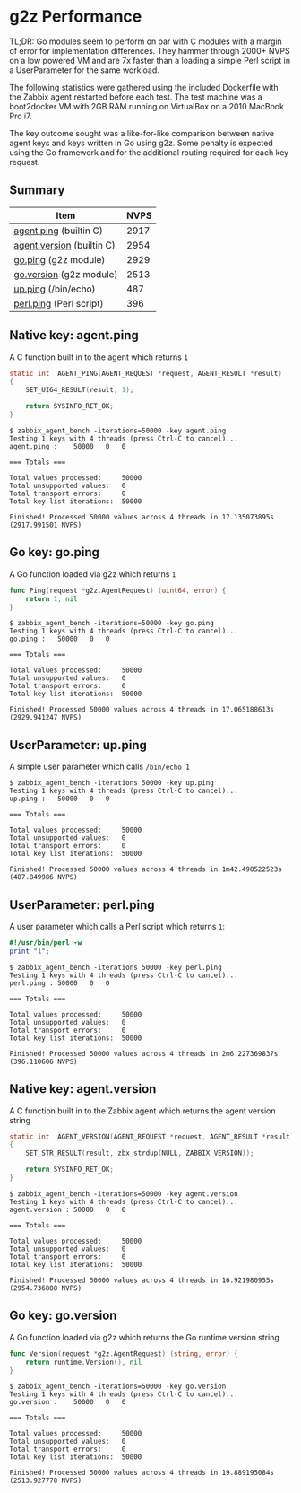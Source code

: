 # g2z Performance

TL;DR: Go modules seem to perform on par with C modules with a margin of error
for implementation differences. They hammer through 2000+ NVPS on a low powered
VM and are 7x faster than a loading a simple Perl script in a UserParameter for
the same workload.

The following statistics were gathered using the included Dockerfile with the
Zabbix agent restarted before each test. The test machine was a boot2docker VM
with 2GB RAM running on VirtualBox on a 2010 MacBook Pro i7.

The key outcome sought was a like-for-like comparison between native agent keys
and keys written in Go using g2z. Some penalty is expected using the Go
framework and for the additional routing required for each key request.


## Summary

Item                                                  | NVPS
------------------------------------------------------|-----
[agent.ping](#native-key-agentping) (builtin C)       | 2917
[agent.version](#native-key-agentversion) (builtin C) | 2954
[go.ping](#go-key-goping) (g2z module)                | 2929
[go.version](#go-key-goversion) (g2z module)          | 2513
[up.ping](#userparameter-upping) (/bin/echo)          | 487
[perl.ping](#userparameter-perlping) (Perl script)    | 396


## Native key: agent.ping

A C function built in to the agent which returns `1`

```c
static int	AGENT_PING(AGENT_REQUEST *request, AGENT_RESULT *result)
{
	SET_UI64_RESULT(result, 1);

	return SYSINFO_RET_OK;
}
```

	$ zabbix_agent_bench -iterations=50000 -key agent.ping
	Testing 1 keys with 4 threads (press Ctrl-C to cancel)...
	agent.ping :	50000	0	0

	=== Totals ===

	Total values processed:		50000
	Total unsupported values:	0
	Total transport errors:		0
	Total key list iterations:	50000

	Finished! Processed 50000 values across 4 threads in 17.135073895s (2917.991501 NVPS)


## Go key: go.ping

A Go function loaded via g2z which returns `1`

```go
func Ping(request *g2z.AgentRequest) (uint64, error) {
	return 1, nil
}
```

	$ zabbix_agent_bench -iterations=50000 -key go.ping
	Testing 1 keys with 4 threads (press Ctrl-C to cancel)...
	go.ping :	50000	0	0

	=== Totals ===

	Total values processed:		50000
	Total unsupported values:	0
	Total transport errors:		0
	Total key list iterations:	50000

	Finished! Processed 50000 values across 4 threads in 17.065188613s (2929.941247 NVPS)


## UserParameter: up.ping

A simple user parameter which calls `/bin/echo 1`

	$ zabbix_agent_bench -iterations 50000 -key up.ping
	Testing 1 keys with 4 threads (press Ctrl-C to cancel)...
	up.ping :	50000	0	0

	=== Totals ===

	Total values processed:		50000
	Total unsupported values:	0
	Total transport errors:		0
	Total key list iterations:	50000

	Finished! Processed 50000 values across 4 threads in 1m42.490522523s (487.849986 NVPS)


## UserParameter: perl.ping

A user parameter which calls a Perl script which returns `1`:

```perl
#!/usr/bin/perl -w
print "1";
```

	$ zabbix_agent_bench -iterations 50000 -key perl.ping
	Testing 1 keys with 4 threads (press Ctrl-C to cancel)...
	perl.ping :	50000	0	0

	=== Totals ===

	Total values processed:		50000
	Total unsupported values:	0
	Total transport errors:		0
	Total key list iterations:	50000

	Finished! Processed 50000 values across 4 threads in 2m6.227369837s (396.110606 NVPS)


## Native key: agent.version

A C function built in to the Zabbix agent which returns the agent version string

```c
static int	AGENT_VERSION(AGENT_REQUEST *request, AGENT_RESULT *result)
{
	SET_STR_RESULT(result, zbx_strdup(NULL, ZABBIX_VERSION));

	return SYSINFO_RET_OK;
}
```

	$ zabbix_agent_bench -iterations=50000 -key agent.version
	Testing 1 keys with 4 threads (press Ctrl-C to cancel)...
	agent.version :	50000	0	0

	=== Totals ===

	Total values processed:		50000
	Total unsupported values:	0
	Total transport errors:		0
	Total key list iterations:	50000

	Finished! Processed 50000 values across 4 threads in 16.921980955s (2954.736808 NVPS)


## Go key: go.version

A Go function loaded via g2z which returns the Go runtime version string

```go
func Version(request *g2z.AgentRequest) (string, error) {
	return runtime.Version(), nil
}
```

	$ zabbix_agent_bench -iterations=50000 -key go.version
	Testing 1 keys with 4 threads (press Ctrl-C to cancel)...
	go.version :	50000	0	0

	=== Totals ===

	Total values processed:		50000
	Total unsupported values:	0
	Total transport errors:		0
	Total key list iterations:	50000

	Finished! Processed 50000 values across 4 threads in 19.889195084s (2513.927778 NVPS)
